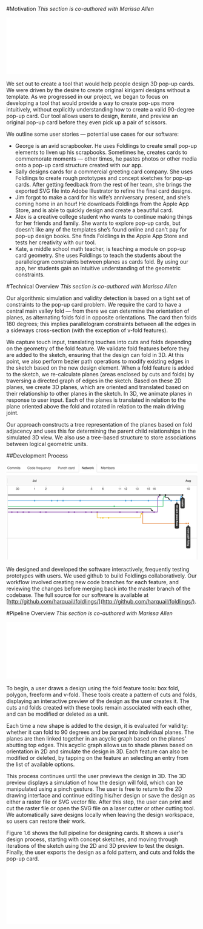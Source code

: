 #Motivation
_This section is co-authored with Marissa Allen_

![A sample of cards created using Foldlings.  For larger images and fold patterns, see \nameref{appendix-d-sample-cards} on page \pageref{appendix-d-sample-cards}.](figures/shared/02_Overview/allcards.pdf)

We set out to create a tool that would help people design 3D pop-up cards. We were driven by the desire to create original kirigami designs without a template. As we progressed in our project, we began to focus on developing a tool that would provide a way to create pop-ups more intuitively, without explicitly understanding how to create a valid 90-degree pop-up card. Our tool allows users to design, iterate, and preview an original pop-up card before they even pick up a pair of scissors. 

We outline some user stories — potential use cases for our software:

* George is an avid scrapbooker.  He uses Foldlings to create small pop-up elements to liven up his scrapbooks.  Sometimes he, creates cards to commemorate moments — other times, he pastes photos or other media onto a pop-up card structure created with our app.
* Sally designs cards for a commercial greeting card company.  She uses Foldlings to create rough prototypes and concept sketches for pop-up cards.  After getting feedback from the rest of her team, she brings the exported SVG file into Adobe Illustrator to refine the final card designs.
* Jim forgot to make a card for his wife’s anniversary present, and she’s coming home in an hour!  He downloads Foldlings from the Apple App Store, and is able to quickly design and create a beautiful card.
* Alex is a creative college student who wants to continue making things for her friends and family. She wants to explore pop-up cards, but doesn’t like any of the templates she’s found online and can’t pay for pop-up design books. She finds Foldlings in the Apple App Store and tests her creativity with our tool.
* Kate, a middle school math teacher, is teaching a module on pop-up card geometry.  She uses Foldlings to teach the students about the parallelogram constraints between planes as cards fold.  By using our app, her students gain an intuitive understanding of the geometric constraints.

#Technical Overview 
_This section is co-authored with Marissa Allen_

Our algorithmic simulation and validity detection is based on a tight set of constraints to the pop-up card problem.  We require the card to have a central main valley fold — from there we can determine the orientation of planes, as alternating folds fold in opposite orientations.  The card then folds 180 degrees; this implies parallelogram constraints between all the edges in a sideways cross-section (with the exception of v-fold features).  

We capture touch input, translating touches into cuts and folds depending on the geometry of the fold feature.  We validate fold features before they are added to the sketch, ensuring that the design can fold in 3D.  At this point, we also perform bezier path operations to modify existing edges in the sketch based on the new design element.  When a fold feature is added to the sketch, we re-calculate planes (areas enclosed by cuts and folds) by traversing a directed graph of edges in the sketch.  Based on these 2D planes, we create 3D planes, which are oriented and translated based on their relationship to other planes in the sketch.  In 3D, we animate planes in response to user input.  Each of the planes is translated in relation to the plane oriented above the fold and rotated in relation to the main driving joint.

Our approach constructs a tree representation of the planes based on fold adjacency and uses this for determining the parent child relationships in the simulated 3D view.  We also use a tree-based structure to store associations between logical geometric units.

##Development Process

![Branches in our github.com repository.](figures/shared/02_Overview/gitflow.png)

We designed and developed the software interactively, frequently testing prototypes with users.  We used github to build Foldlings collaboratively.  Our workflow involved creating new code branches for each feature, and reviewing the changes before merging back into the master branch of the codebase.  The full source for our software is available at [http://github.com/harquail/foldlings/](http://github.com/harquail/foldlings/).  

#Pipeline Overview
_This section is co-authored with Marissa Allen_

![Overview of data flow between 2D and 3D systems.](figures/shared/02_Overview/pipeline.pdf)

To begin, a user draws a design using the fold feature tools: box fold, polygon, freeform and v-fold.  These tools create a pattern of cuts and folds, displaying an interactive preview of the design as the user creates it.  The cuts and folds created with these tools remain associated with each other, and can be modified or deleted as a unit.

Each time a new shape is added to the design, it is evaluated for validity: whether it can fold to 90 degrees and be parsed into individual planes. The planes are then linked together in an acyclic graph based on the planes’ abutting top edges.  This acyclic graph allows us to shade planes based on orientation in 2D and simulate the design in 3D.  Each feature can also be modified or deleted, by tapping on the feature an selecting an entry from the list of available options.

This process continues until the user previews the design in 3D. The 3D preview displays a simulation of how the design will fold, which can be manipulated using a pinch gesture. The user is free to return to the 2D drawing interface and continue editing his/her design or save the design as either a raster file or SVG vector file. After this step, the user can print and cut the raster file or open the SVG file on a laser cutter or other cutting tool.  We automatically save designs locally when leaving the design workspace, so users can restore their work.

Figure 1.6 shows the full pipeline for designing cards.  It shows a user's design process, starting with concept sketches, and moving through iterations of the sketch using the 2D and 3D preview to test the design. Finally, the user exports the design as a fold pattern, and cuts and folds the pop-up card.

![A full outline of the design process using Foldlings, from initial concept sketches to full realization of a paper pop-up card.  Initial concept design (a), 2D designs (b and c), 3D preview (d), SVG file (e), and folded card (f).](figures/shared/02_Overview/sinewave.pdf)





